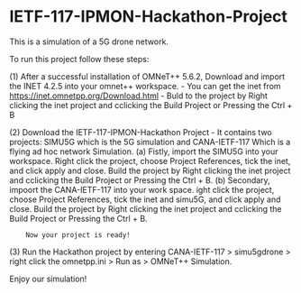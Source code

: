 # IETF-117-IPMON-Hackathon-Project
This is a simulation of a 5G drone network.

To run this project follow these steps:

(1) After a successful installation of OMNeT++ 5.6.2, Download and import the INET 4.2.5 into your omnet++ workspace.
    - You can get the inet from https://inet.omnetpp.org/Download.html
    - Buld to the project by Right clicking the inet project and cclicking the Build Project or Pressing the Ctrl + B
    
(2) Download the IETF-117-IPMON-Hackathon Project
    - It contains two projects: SIMU5G which is the 5G simulation and CANA-IETF-117 Which is a flying ad hoc network Simulation.
    (a) Fistly, import the SIMU5G into your workspace. Right click the project, choose Project References, tick the inet, and click apply and close.
        Build the project by Right clicking the inet project and cclicking the Build Project or Pressing the Ctrl + B.
    (b) Secondary, impoort the CANA-IETF-117  into your work space. ight click the project, choose Project References, tick the inet and simu5G, and click apply and close.
        Build the project by Right clicking the inet project and cclicking the Build Project or Pressing the Ctrl + B.

        Now your project is ready!
        
(3) Run the Hackathon project by entering CANA-IETF-117 > simu5gdrone > right click the omnetpp.ini > Run as > OMNeT++ Simulation.

Enjoy our simulation!

